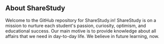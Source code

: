 ## About ShareStudy

Welcome to the GitHub repository for ShareStudy.in! ShareStudy is on a mission to nurture each student's passion, curiosity, optimism, and educational success. Our main motive is to provide knowledge about all affairs that we need in day-to-day life. We believe in future learning, now.
